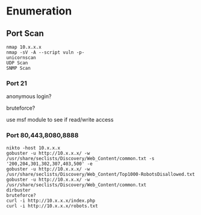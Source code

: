 # Enumeration

## Port Scan
```
nmap 10.x.x.x
nmap -sV -A --script vuln -p-
unicornscan
UDP Scan
SNMP Scan
```

### Port 21

anonymous login?

bruteforce?

use msf module to see if read/write access

### Port 80,443,8080,8888
```
nikto -host 10.x.x.x
gobuster -u http://10.x.x.x/ -w /usr/share/seclists/Discovery/Web_Content/common.txt -s '200,204,301,302,307,403,500' -e
gobuster -u http://10.x.x.x/ -w /usr/share/seclists/Discovery/Web_Content/Top1000-RobotsDisallowed.txt
gobuster -u http://10.x.x.x/ -w /usr/share/seclists/Discovery/Web_Content/common.txt
dirbuster
bruteforce?
curl -i http://10.x.x.x/index.php
curl -i http://10.x.x.x/robots.txt
```
